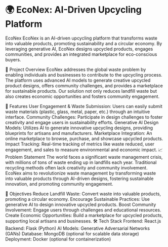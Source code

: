 
# 🌍 EcoNex: AI-Driven Upcycling Platform
EcoNex
EcoNex is an AI-driven upcycling platform that transforms waste into valuable products, promoting sustainability and a circular economy. By leveraging generative AI, EcoNex designs upcycled products, engages communities, and provides an integrated marketplace for eco-conscious buyers.

🌟 Project Overview
EcoNex addresses the global waste problem by enabling individuals and businesses to contribute to the upcycling process. The platform uses advanced AI models to generate creative upcycled product designs, offers community challenges, and provides a marketplace for sustainable products. Our solution not only reduces landfill waste but also creates economic opportunities and fosters community engagement.

🚀 Features
User Engagement & Waste Submission: Users can easily submit waste materials (plastic, glass, metal, paper, etc.) through an intuitive interface.
Community Challenges: Participate in design challenges to foster creativity and engage users in sustainability efforts.
Generative AI Design Models: Utilizes AI to generate innovative upcycling designs, providing blueprints for artisans and manufacturers.
Marketplace Integration: An online marketplace to browse, purchase, and showcase upcycled products.
Impact Tracking: Real-time tracking of metrics like waste reduced, user engagement, and sales to measure environmental and economic impact.
📈 Problem Statement
The world faces a significant waste management crisis, with millions of tons of waste ending up in landfills each year. Traditional recycling methods often lack creativity and community involvement. EcoNex aims to revolutionize waste management by transforming waste into valuable products through AI-driven designs, fostering sustainable innovation, and promoting community engagement.

🎯 Objectives
Reduce Landfill Waste: Convert waste into valuable products, promoting a circular economy.
Encourage Sustainable Practices: Use generative AI to design innovative upcycled products.
Boost Community Involvement: Engage users through challenges and educational resources.
Create Economic Opportunities: Build a marketplace for upcycled products, supporting local artisans and businesses.
🛠️ Tech Stack
Frontend: React.js
Backend: Flask (Python)
AI Models: Generative Adversarial Networks (GANs)
Database: MongoDB (optional for scalable data storage)
Deployment: Docker (optional for containerization)
